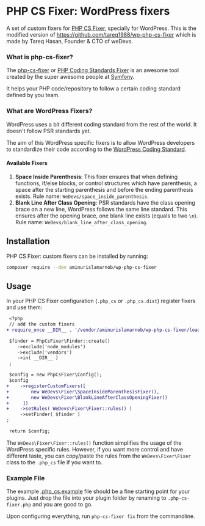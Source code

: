 # PHP CS Fixer: WordPress fixers

A set of custom fixers for [PHP CS Fixer](https://github.com/FriendsOfPHP/PHP-CS-Fixer), specially for WordPress. This is the modified version of https://github.com/tareq1988/wp-php-cs-fixer which is made by Tareq Hasan, Founder & CTO of weDevs.

### What is php-cs-fixer?

The [php-cs-fixer](https://github.com/FriendsOfPHP/PHP-CS-Fixer) or [PHP Coding Standards Fixer](https://cs.symfony.com/) is an awesome tool created by the super awesome people at [Symfony](https://symfony.com/).

It helps your PHP code/repository to follow a certain coding standard defined by you team.

### What are WordPress Fixers?

WordPress uses a bit different coding standard from the rest of the world. It doesn't follow PSR standards yet.

The aim of this WordPress specific fixers is to allow WordPress developers to standardize their code according to the [WordPress Coding Standard](https://make.wordpress.org/core/handbook/best-practices/coding-standards/php/).

#### Available Fixers

1. **Space Inside Parenthesis**: This fixer ensures that when defining functions, if/else blocks, or control structures which have parenthesis, a space after the starting parenthesis and before the ending parenthesis exists. Rule name: `WeDevs/space_inside_parenthesis`.
2. **Blank Line After Class Opening**: PSR standards have the class opening brace on a new line, WordPress follows the same line standard. This ensures after the opening brace, one blank line exists (equals to two `\n`). Rule name: `WeDevs/blank_line_after_class_opening`.

## Installation
PHP CS Fixer: custom fixers can be installed by running:

```bash
composer require --dev aminurislamarnob/wp-php-cs-fixer
```

## Usage
In your PHP CS Fixer configuration (`.php_cs` or `.php_cs.dist`) register fixers and use them:

```diff
 <?php
 // add the custom fixers
+ require_once __DIR__ . '/vendor/aminurislamarnob/wp-php-cs-fixer/loader.php';

 $finder = PhpCsFixer\Finder::create()
    ->exclude('node_modules')
    ->exclude('vendors')
    ->in( __DIR__ )
 ;

 $config = new PhpCsFixer\Config();
 $config
+    ->registerCustomFixers([
+        new WeDevs\Fixer\SpaceInsideParenthesisFixer(),
+        new WeDevs\Fixer\BlankLineAfterClassOpeningFixer()
+     ])
+    ->setRules( WeDevs\Fixer\Fixer::rules() )
     ->setFinder( $finder )
;

 return $config;
```

The `WeDevs\Fixer\Fixer::rules()` function simplifies the usage of the WordPress specific rules. However, if you want more control and have different taste, you can copy/paste the rules from the `WeDevs\Fixer\Fixer` class to the `.php_cs` file if you want to.

### Example File

The example [.php_cs.example](https://github.com/aminurislamarnob/wp-php-cs-fixer/blob/master/.php_cs.example) file should be a fine starting point for your plugins. Just drop the file into your plugin folder by renaming to `.php-cs-fixer.php` and you are good to go.

Upon configuring everything, run `php-cs-fixer fix` from the commandline.
